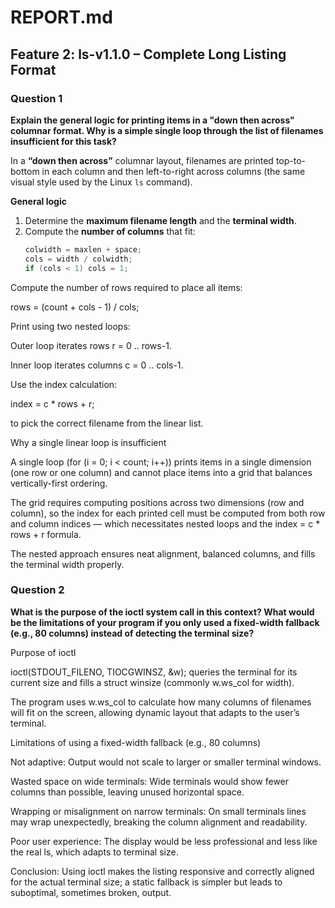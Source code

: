 # REPORT.md

## Feature 2: ls-v1.1.0 – Complete Long Listing Format

### Question 1  
**Explain the general logic for printing items in a "down then across" columnar format. Why is a simple single loop through the list of filenames insufficient for this task?**

In a **“down then across”** columnar layout, filenames are printed top-to-bottom in each column and then left-to-right across columns (the same visual style used by the Linux `ls` command).

**General logic**
1. Determine the **maximum filename length** and the **terminal width**.
2. Compute the **number of columns** that fit:
   ```c
   colwidth = maxlen + space;
   cols = width / colwidth;
   if (cols < 1) cols = 1;
Compute the number of rows required to place all items:

rows = (count + cols - 1) / cols;


Print using two nested loops:

Outer loop iterates rows r = 0 .. rows-1.

Inner loop iterates columns c = 0 .. cols-1.

Use the index calculation:

index = c * rows + r;


to pick the correct filename from the linear list.

Why a single linear loop is insufficient

A single loop (for (i = 0; i < count; i++)) prints items in a single dimension (one row or one column) and cannot place items into a grid that balances vertically-first ordering.

The grid requires computing positions across two dimensions (row and column), so the index for each printed cell must be computed from both row and column indices — which necessitates nested loops and the index = c * rows + r formula.

The nested approach ensures neat alignment, balanced columns, and fills the terminal width properly.

### Question 2

**What is the purpose of the ioctl system call in this context? What would be the limitations of your program if you only used a fixed-width fallback (e.g., 80 columns) instead of detecting the terminal size?**

Purpose of ioctl

ioctl(STDOUT_FILENO, TIOCGWINSZ, &w); queries the terminal for its current size and fills a struct winsize (commonly w.ws_col for width).

The program uses w.ws_col to calculate how many columns of filenames will fit on the screen, allowing dynamic layout that adapts to the user’s terminal.

Limitations of using a fixed-width fallback (e.g., 80 columns)

Not adaptive: Output would not scale to larger or smaller terminal windows.

Wasted space on wide terminals: Wide terminals would show fewer columns than possible, leaving unused horizontal space.

Wrapping or misalignment on narrow terminals: On small terminals lines may wrap unexpectedly, breaking the column alignment and readability.

Poor user experience: The display would be less professional and less like the real ls, which adapts to terminal size.

Conclusion: Using ioctl makes the listing responsive and correctly aligned for the actual terminal size; a static fallback is simpler but leads to suboptimal, sometimes broken, output.
